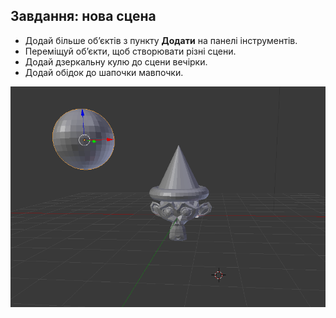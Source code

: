 ## Завдання: нова сцена

+ Додай більше об’єктів з пункту **Додати** на панелі інструментів.
+ Переміщуй об’єкти, щоб створювати різні сцени.
+ Додай дзеркальну кулю до сцени вечірки.
+ Додай обідок до шапочки мавпочки.

![Завдання](images/challenge.png)